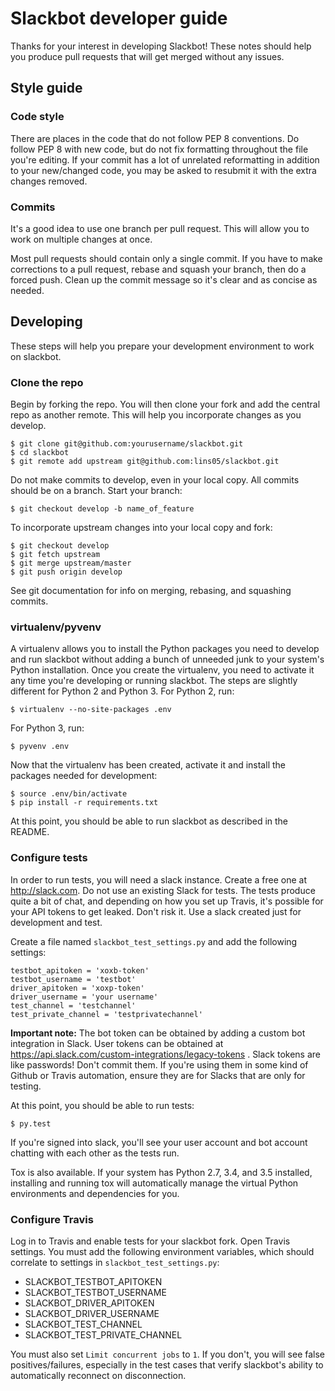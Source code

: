 # Slackbot developer guide

Thanks for your interest in developing Slackbot! These notes should help you produce pull requests that will get merged without any issues.

## Style guide

### Code style

There are places in the code that do not follow PEP 8 conventions. Do follow PEP 8 with new code, but do not fix formatting throughout the file you're editing. If your commit has a lot of unrelated reformatting in addition to your new/changed code, you may be asked to resubmit it with the extra changes removed.

### Commits

It's a good idea to use one branch per pull request. This will allow you to work on multiple changes at once.

Most pull requests should contain only a single commit. If you have to make corrections to a pull request, rebase and squash your branch, then do a forced push. Clean up the commit message so it's clear and as concise as needed.

## Developing

These steps will help you prepare your development environment to work on slackbot.

### Clone the repo

Begin by forking the repo. You will then clone your fork and add the central repo as another remote. This will help you incorporate changes as you develop.

```
$ git clone git@github.com:yourusername/slackbot.git
$ cd slackbot
$ git remote add upstream git@github.com:lins05/slackbot.git
```

Do not make commits to develop, even in your local copy. All commits should be on a branch. Start your branch:

```
$ git checkout develop -b name_of_feature
```

To incorporate upstream changes into your local copy and fork:

```
$ git checkout develop
$ git fetch upstream
$ git merge upstream/master
$ git push origin develop
```

See git documentation for info on merging, rebasing, and squashing commits.

### virtualenv/pyvenv

A virtualenv allows you to install the Python packages you need to develop and run slackbot without adding a bunch of unneeded junk to your system's Python installation. Once you create the virtualenv, you need to activate it any time you're developing or running slackbot. The steps are slightly different for Python 2 and Python 3. For Python 2, run:

```
$ virtualenv --no-site-packages .env
```

For Python 3, run:

```
$ pyvenv .env
```

Now that the virtualenv has been created, activate it and install the packages needed for development:

```
$ source .env/bin/activate
$ pip install -r requirements.txt
```

At this point, you should be able to run slackbot as described in the README.

### Configure tests

In order to run tests, you will need a slack instance. Create a free one at http://slack.com. Do not use an existing Slack for tests. The tests produce quite a bit of chat, and depending on how you set up Travis, it's possible for your API tokens to get leaked. Don't risk it. Use a slack created just for development and test.

Create a file named `slackbot_test_settings.py` and add the following settings:

```
testbot_apitoken = 'xoxb-token'
testbot_username = 'testbot'
driver_apitoken = 'xoxp-token'
driver_username = 'your username'
test_channel = 'testchannel'
test_private_channel = 'testprivatechannel'
```

**Important note:** The bot token can be obtained by adding a custom bot integration in Slack. User tokens can be obtained at https://api.slack.com/custom-integrations/legacy-tokens . Slack tokens are like passwords! Don't commit them. If you're using them in some kind of Github or Travis automation, ensure they are for Slacks that are only for testing.

At this point, you should be able to run tests:

```
$ py.test
```

If you're signed into slack, you'll see your user account and bot account chatting with each other as the tests run.

Tox is also available. If your system has Python 2.7, 3.4, and 3.5 installed, installing and running tox will automatically manage the virtual Python environments and dependencies for you.

### Configure Travis

Log in to Travis and enable tests for your slackbot fork. Open Travis settings. You must add the following environment variables, which should correlate to settings in `slackbot_test_settings.py`:

- SLACKBOT_TESTBOT_APITOKEN
- SLACKBOT_TESTBOT_USERNAME
- SLACKBOT_DRIVER_APITOKEN
- SLACKBOT_DRIVER_USERNAME
- SLACKBOT_TEST_CHANNEL
- SLACKBOT_TEST_PRIVATE_CHANNEL

You must also set `Limit concurrent jobs` to `1`. If you don't, you will see false positives/failures, especially in the test cases that verify slackbot's ability to automatically reconnect on disconnection.
